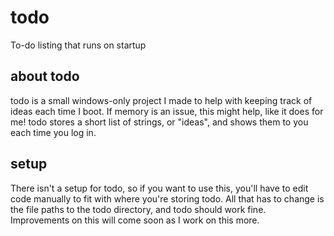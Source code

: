 # todo
To-do listing that runs on startup

## about todo
todo is a small windows-only project I made to help with keeping track of ideas each time I boot. If memory is an issue, this might help, like it does for me!
todo stores a short list of strings, or "ideas", and shows them to you each time you log in.

## setup
There isn't a setup for todo, so if you want to use this, you'll have to edit code manually to fit with where you're storing todo. All that has to change is the file paths to the todo directory, and todo should work fine. Improvements on this will come soon as I work on this more.
